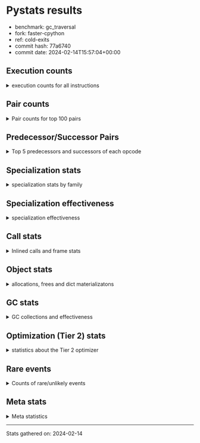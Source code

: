 
# Pystats results

- benchmark: gc_traversal
- fork: faster-cpython
- ref: cold-exits
- commit hash: 77a6740
- commit date: 2024-02-14T15:57:04+00:00

## Execution counts

<details>
<summary> execution counts for all instructions </summary>

|Name | Count | Self | Cumulative | Miss ratio | 
|---|---:|---:|---:|---:|
| LOAD_FAST | 92,140 | 23.3% | 23.3% |  |
| STORE_FAST | 89,660 | 22.7% | 46.0% |  |
| ENTER_EXECUTOR | 82,380 | 20.8% | 66.8% |  |
| FOR_ITER_RANGE | 81,440 | 20.6% | 87.4% |  |
| PUSH_NULL | 6,160 | 1.6% | 89.0% |  |
| LOAD_GLOBAL_MODULE | 5,960 | 1.5% | 90.5% |  |
| LOAD_ATTR_MODULE | 5,900 | 1.5% | 92.0% |  |
| CALL | 5,700 | 1.4% | 93.4% |  |
| LOAD_CONST | 3,040 | 0.8% | 94.2% |  |
| CALL_BUILTIN_FAST_WITH_KEYWORDS | 2,920 | 0.7% | 94.9% |  |
| POP_JUMP_IF_FALSE | 2,560 | 0.6% | 95.6% |  |
| POP_JUMP_IF_NOT_NONE | 2,560 | 0.6% | 96.2% |  |
| BINARY_OP_ADD_FLOAT | 2,540 | 0.6% | 96.9% | 2.4% |
| BINARY_OP_SUBTRACT_FLOAT | 2,540 | 0.6% | 97.5% |  |
| COMPARE_OP_INT | 2,540 | 0.6% | 98.2% |  |
| JUMP_BACKWARD | 1,020 | 0.3% | 98.4% |  |
| GET_ITER | 560 | 0.1% | 98.6% |  |
| BUILD_LIST | 560 | 0.1% | 98.7% |  |
| BINARY_OP | 540 | 0.1% | 98.8% |  |
| LOAD_FAST_LOAD_FAST | 540 | 0.1% | 99.0% |  |
| STORE_SUBSCR_LIST_INT | 520 | 0.1% | 99.1% |  |
| CALL_BUILTIN_CLASS | 500 | 0.1% | 99.2% |  |
| LOAD_GLOBAL_BUILTIN | 500 | 0.1% | 99.4% |  |
| POP_TOP | 480 | 0.1% | 99.5% |  |
| LOAD_GLOBAL | 360 | 0.1% | 99.6% |  |
| RETURN_VALUE | 240 | 0.1% | 99.6% |  |
| LOAD_DEREF | 240 | 0.1% | 99.7% |  |
| LOAD_ATTR | 200 | 0.1% | 99.8% |  |
| RESUME_CHECK | 180 | 0.0% | 99.8% |  |
| CALL_FUNCTION_EX | 160 | 0.0% | 99.8% |  |
| FOR_ITER | 120 | 0.0% | 99.9% |  |
| NOP | 80 | 0.0% | 99.9% |  |
| CALL_INTRINSIC_1 | 80 | 0.0% | 99.9% |  |
| COPY_FREE_VARS | 80 | 0.0% | 99.9% |  |
| LIST_EXTEND | 80 | 0.0% | 99.9% |  |
| RESUME | 60 | 0.0% | 100.0% |  |
| CALL_PY_EXACT_ARGS | 60 | 0.0% | 100.0% |  |
| STORE_SUBSCR | 40 | 0.0% | 100.0% |  |
| COMPARE_OP | 40 | 0.0% | 100.0% |  |


</details>

## Pair counts

<details>
<summary> Pair counts for top 100 pairs </summary>

|Pair | Count | Self | Cumulative | 
|---|---:|---:|---:|
| FOR_ITER_RANGE LOAD_FAST | 80,140 | 20.3% | 20.3% |
| LOAD_FAST STORE_FAST | 80,000 | 20.2% | 40.5% |
| ENTER_EXECUTOR FOR_ITER_RANGE | 79,960 | 20.2% | 60.7% |
| STORE_FAST ENTER_EXECUTOR | 79,660 | 20.2% | 80.9% |
| LOAD_ATTR_MODULE PUSH_NULL | 5,900 | 1.5% | 82.4% |
| LOAD_GLOBAL_MODULE LOAD_ATTR_MODULE | 5,800 | 1.5% | 83.9% |
| STORE_FAST LOAD_FAST | 5,120 | 1.3% | 85.1% |
| PUSH_NULL CALL | 3,120 | 0.8% | 85.9% |
| STORE_FAST LOAD_GLOBAL_MODULE | 2,920 | 0.7% | 86.7% |
| PUSH_NULL CALL_BUILTIN_FAST_WITH_KEYWORDS | 2,880 | 0.7% | 87.4% |
| CALL STORE_FAST | 2,580 | 0.7% | 88.1% |
| CALL LOAD_FAST | 2,560 | 0.6% | 88.7% |
| LOAD_FAST LOAD_CONST | 2,560 | 0.6% | 89.4% |
| LOAD_FAST POP_JUMP_IF_NOT_NONE | 2,560 | 0.6% | 90.0% |
| POP_JUMP_IF_NOT_NONE LOAD_FAST | 2,560 | 0.6% | 90.6% |
| BINARY_OP_ADD_FLOAT STORE_FAST | 2,540 | 0.6% | 91.3% |
| CALL_BUILTIN_FAST_WITH_KEYWORDS STORE_FAST | 2,540 | 0.6% | 91.9% |
| COMPARE_OP_INT POP_JUMP_IF_FALSE | 2,540 | 0.6% | 92.6% |
| LOAD_CONST COMPARE_OP_INT | 2,520 | 0.6% | 93.2% |
| LOAD_FAST BINARY_OP_SUBTRACT_FLOAT | 2,520 | 0.6% | 93.9% |
| LOAD_FAST LOAD_GLOBAL_MODULE | 2,520 | 0.6% | 94.5% |
| BINARY_OP_SUBTRACT_FLOAT BINARY_OP_ADD_FLOAT | 2,520 | 0.6% | 95.1% |
| POP_JUMP_IF_FALSE ENTER_EXECUTOR | 2,220 | 0.6% | 95.7% |
| ENTER_EXECUTOR CALL | 2,140 | 0.5% | 96.2% |
| FOR_ITER_RANGE STORE_FAST | 1,300 | 0.3% | 96.6% |
| JUMP_BACKWARD FOR_ITER_RANGE | 940 | 0.2% | 96.8% |
| LOAD_FAST_LOAD_FAST LOAD_FAST | 540 | 0.1% | 96.9% |
| STORE_FAST LOAD_FAST_LOAD_FAST | 540 | 0.1% | 97.1% |
| LOAD_FAST STORE_SUBSCR_LIST_INT | 500 | 0.1% | 97.2% |
| CALL_BUILTIN_CLASS GET_ITER | 500 | 0.1% | 97.3% |
| LOAD_GLOBAL_BUILTIN LOAD_FAST | 500 | 0.1% | 97.4% |
| GET_ITER FOR_ITER_RANGE | 480 | 0.1% | 97.6% |
| LOAD_FAST BINARY_OP | 440 | 0.1% | 97.7% |
| LOAD_FAST CALL_BUILTIN_CLASS | 440 | 0.1% | 97.8% |
| STORE_FAST LOAD_GLOBAL_BUILTIN | 440 | 0.1% | 97.9% |
| BINARY_OP STORE_FAST | 420 | 0.1% | 98.0% |
| BUILD_LIST LOAD_FAST | 400 | 0.1% | 98.1% |
| LOAD_CONST BUILD_LIST | 400 | 0.1% | 98.2% |
| STORE_FAST LOAD_CONST | 400 | 0.1% | 98.3% |
| CALL_BUILTIN_FAST_WITH_KEYWORDS POP_TOP | 380 | 0.1% | 98.4% |
| POP_TOP LOAD_GLOBAL_MODULE | 360 | 0.1% | 98.5% |
| POP_JUMP_IF_FALSE JUMP_BACKWARD | 340 | 0.1% | 98.6% |
| STORE_FAST JUMP_BACKWARD | 340 | 0.1% | 98.7% |
| STORE_SUBSCR_LIST_INT JUMP_BACKWARD | 320 | 0.1% | 98.8% |
| ENTER_EXECUTOR ENTER_EXECUTOR | 280 | 0.1% | 98.8% |
| CALL CALL | 260 | 0.1% | 98.9% |
| STORE_FAST LOAD_GLOBAL | 240 | 0.1% | 99.0% |
| STORE_SUBSCR_LIST_INT ENTER_EXECUTOR | 200 | 0.1% | 99.0% |
| PUSH_NULL LOAD_FAST | 160 | 0.0% | 99.0% |
| LOAD_DEREF PUSH_NULL | 160 | 0.0% | 99.1% |
| LOAD_FAST RETURN_VALUE | 160 | 0.0% | 99.1% |
| LOAD_FAST CALL | 160 | 0.0% | 99.2% |
| LOAD_GLOBAL LOAD_GLOBAL_MODULE | 120 | 0.0% | 99.2% |
| CALL POP_TOP | 100 | 0.0% | 99.2% |
| LOAD_ATTR PUSH_NULL | 100 | 0.0% | 99.2% |
| LOAD_ATTR LOAD_ATTR_MODULE | 100 | 0.0% | 99.3% |
| LOAD_GLOBAL LOAD_ATTR | 100 | 0.0% | 99.3% |
| LOAD_GLOBAL_MODULE LOAD_ATTR | 100 | 0.0% | 99.3% |
| GET_ITER FOR_ITER | 80 | 0.0% | 99.3% |
| NOP LOAD_DEREF | 80 | 0.0% | 99.4% |
| POP_TOP NOP | 80 | 0.0% | 99.4% |
| RETURN_VALUE RETURN_VALUE | 80 | 0.0% | 99.4% |
| RETURN_VALUE STORE_FAST | 80 | 0.0% | 99.4% |
| BINARY_OP BINARY_OP | 80 | 0.0% | 99.4% |
| BUILD_LIST LOAD_DEREF | 80 | 0.0% | 99.5% |
| BUILD_LIST STORE_FAST | 80 | 0.0% | 99.5% |
| CALL_FUNCTION_EX COPY_FREE_VARS | 80 | 0.0% | 99.5% |
| CALL_INTRINSIC_1 CALL_FUNCTION_EX | 80 | 0.0% | 99.5% |
| LIST_EXTEND CALL_INTRINSIC_1 | 80 | 0.0% | 99.5% |
| LOAD_CONST STORE_FAST | 80 | 0.0% | 99.6% |
| LOAD_DEREF LIST_EXTEND | 80 | 0.0% | 99.6% |
| LOAD_FAST BUILD_LIST | 80 | 0.0% | 99.6% |
| LOAD_FAST CALL_FUNCTION_EX | 80 | 0.0% | 99.6% |
| LOAD_GLOBAL LOAD_FAST | 80 | 0.0% | 99.6% |
| CALL GET_ITER | 60 | 0.0% | 99.7% |
| CALL CALL_BUILTIN_CLASS | 60 | 0.0% | 99.7% |
| CALL_FUNCTION_EX RESUME_CHECK | 60 | 0.0% | 99.7% |
| COPY_FREE_VARS RESUME_CHECK | 60 | 0.0% | 99.7% |
| FOR_ITER FOR_ITER_RANGE | 60 | 0.0% | 99.7% |
| LOAD_GLOBAL LOAD_GLOBAL_BUILTIN | 60 | 0.0% | 99.7% |
| CALL_PY_EXACT_ARGS RESUME_CHECK | 60 | 0.0% | 99.8% |
| LOAD_GLOBAL_MODULE LOAD_FAST | 60 | 0.0% | 99.8% |
| RESUME_CHECK BUILD_LIST | 60 | 0.0% | 99.8% |
| RESUME_CHECK LOAD_CONST | 60 | 0.0% | 99.8% |
| RESUME_CHECK LOAD_DEREF | 60 | 0.0% | 99.8% |
| POP_TOP LOAD_GLOBAL | 40 | 0.0% | 99.8% |
| RETURN_VALUE LOAD_GLOBAL | 40 | 0.0% | 99.8% |
| RETURN_VALUE LOAD_GLOBAL_MODULE | 40 | 0.0% | 99.8% |
| CALL CALL_BUILTIN_FAST_WITH_KEYWORDS | 40 | 0.0% | 99.9% |
| FOR_ITER STORE_FAST | 40 | 0.0% | 99.9% |
| JUMP_BACKWARD FOR_ITER | 40 | 0.0% | 99.9% |
| LOAD_CONST COMPARE_OP | 40 | 0.0% | 99.9% |
| LOAD_FAST STORE_SUBSCR | 40 | 0.0% | 99.9% |
| LOAD_FAST LOAD_GLOBAL | 40 | 0.0% | 99.9% |
| LOAD_FAST CALL_PY_EXACT_ARGS | 40 | 0.0% | 99.9% |
| STORE_SUBSCR JUMP_BACKWARD | 20 | 0.0% | 99.9% |
| STORE_SUBSCR STORE_SUBSCR_LIST_INT | 20 | 0.0% | 99.9% |
| BINARY_OP BINARY_OP_ADD_FLOAT | 20 | 0.0% | 99.9% |
| BINARY_OP BINARY_OP_SUBTRACT_FLOAT | 20 | 0.0% | 99.9% |
| CALL RESUME | 20 | 0.0% | 99.9% |


</details>

## Predecessor/Successor Pairs

<details>
<summary> Top 5 predecessors and successors of each opcode </summary>

### GET_ITER

<details>
<summary> Successors and predecessors for GET_ITER </summary>

|Predecessors | Count | Percentage | 
|---|---:|---:|
| CALL_BUILTIN_CLASS | 500 | 89.3% |
| CALL | 60 | 10.7% |

|Successors | Count | Percentage | 
|---|---:|---:|
| FOR_ITER_RANGE | 480 | 85.7% |
| FOR_ITER | 80 | 14.3% |


</details>

### NOP

<details>
<summary> Successors and predecessors for NOP </summary>

|Predecessors | Count | Percentage | 
|---|---:|---:|
| POP_TOP | 80 | 100.0% |

|Successors | Count | Percentage | 
|---|---:|---:|
| LOAD_DEREF | 80 | 100.0% |


</details>

### POP_TOP

<details>
<summary> Successors and predecessors for POP_TOP </summary>

|Predecessors | Count | Percentage | 
|---|---:|---:|
| CALL_BUILTIN_FAST_WITH_KEYWORDS | 380 | 79.2% |
| CALL | 100 | 20.8% |

|Successors | Count | Percentage | 
|---|---:|---:|
| LOAD_GLOBAL_MODULE | 360 | 75.0% |
| NOP | 80 | 16.7% |
| LOAD_GLOBAL | 40 | 8.3% |


</details>

### PUSH_NULL

<details>
<summary> Successors and predecessors for PUSH_NULL </summary>

|Predecessors | Count | Percentage | 
|---|---:|---:|
| LOAD_ATTR_MODULE | 5,900 | 95.8% |
| LOAD_DEREF | 160 | 2.6% |
| LOAD_ATTR | 100 | 1.6% |

|Successors | Count | Percentage | 
|---|---:|---:|
| CALL | 3,120 | 50.6% |
| CALL_BUILTIN_FAST_WITH_KEYWORDS | 2,880 | 46.8% |
| LOAD_FAST | 160 | 2.6% |


</details>

### RETURN_VALUE

<details>
<summary> Successors and predecessors for RETURN_VALUE </summary>

|Predecessors | Count | Percentage | 
|---|---:|---:|
| LOAD_FAST | 160 | 66.7% |
| RETURN_VALUE | 80 | 33.3% |

|Successors | Count | Percentage | 
|---|---:|---:|
| RETURN_VALUE | 80 | 33.3% |
| STORE_FAST | 80 | 33.3% |
| LOAD_GLOBAL | 40 | 16.7% |
| LOAD_GLOBAL_MODULE | 40 | 16.7% |


</details>

### STORE_SUBSCR

<details>
<summary> Successors and predecessors for STORE_SUBSCR </summary>

|Predecessors | Count | Percentage | 
|---|---:|---:|
| LOAD_FAST | 40 | 100.0% |

|Successors | Count | Percentage | 
|---|---:|---:|
| JUMP_BACKWARD | 20 | 50.0% |
| STORE_SUBSCR_LIST_INT | 20 | 50.0% |


</details>

### BINARY_OP

<details>
<summary> Successors and predecessors for BINARY_OP </summary>

|Predecessors | Count | Percentage | 
|---|---:|---:|
| LOAD_FAST | 440 | 81.5% |
| BINARY_OP | 80 | 14.8% |
| BINARY_OP_SUBTRACT_FLOAT | 20 | 3.7% |

|Successors | Count | Percentage | 
|---|---:|---:|
| STORE_FAST | 420 | 77.8% |
| BINARY_OP | 80 | 14.8% |
| BINARY_OP_ADD_FLOAT | 20 | 3.7% |
| BINARY_OP_SUBTRACT_FLOAT | 20 | 3.7% |


</details>

### BUILD_LIST

<details>
<summary> Successors and predecessors for BUILD_LIST </summary>

|Predecessors | Count | Percentage | 
|---|---:|---:|
| LOAD_CONST | 400 | 71.4% |
| LOAD_FAST | 80 | 14.3% |
| RESUME_CHECK | 60 | 10.7% |
| RESUME | 20 | 3.6% |

|Successors | Count | Percentage | 
|---|---:|---:|
| LOAD_FAST | 400 | 71.4% |
| LOAD_DEREF | 80 | 14.3% |
| STORE_FAST | 80 | 14.3% |


</details>

### CALL

<details>
<summary> Successors and predecessors for CALL </summary>

|Predecessors | Count | Percentage | 
|---|---:|---:|
| PUSH_NULL | 3,120 | 54.7% |
| ENTER_EXECUTOR | 2,140 | 37.5% |
| CALL | 260 | 4.6% |
| LOAD_FAST | 160 | 2.8% |
| JUMP_BACKWARD | 20 | 0.4% |

|Successors | Count | Percentage | 
|---|---:|---:|
| STORE_FAST | 2,580 | 45.3% |
| LOAD_FAST | 2,560 | 44.9% |
| CALL | 260 | 4.6% |
| POP_TOP | 100 | 1.8% |
| GET_ITER | 60 | 1.1% |


</details>

### CALL_FUNCTION_EX

<details>
<summary> Successors and predecessors for CALL_FUNCTION_EX </summary>

|Predecessors | Count | Percentage | 
|---|---:|---:|
| CALL_INTRINSIC_1 | 80 | 50.0% |
| LOAD_FAST | 80 | 50.0% |

|Successors | Count | Percentage | 
|---|---:|---:|
| COPY_FREE_VARS | 80 | 50.0% |
| RESUME_CHECK | 60 | 37.5% |
| RESUME | 20 | 12.5% |


</details>

### CALL_INTRINSIC_1

<details>
<summary> Successors and predecessors for CALL_INTRINSIC_1 </summary>

|Predecessors | Count | Percentage | 
|---|---:|---:|
| LIST_EXTEND | 80 | 100.0% |

|Successors | Count | Percentage | 
|---|---:|---:|
| CALL_FUNCTION_EX | 80 | 100.0% |


</details>

### COMPARE_OP

<details>
<summary> Successors and predecessors for COMPARE_OP </summary>

|Predecessors | Count | Percentage | 
|---|---:|---:|
| LOAD_CONST | 40 | 100.0% |

|Successors | Count | Percentage | 
|---|---:|---:|
| POP_JUMP_IF_FALSE | 20 | 50.0% |
| COMPARE_OP_INT | 20 | 50.0% |


</details>

### COPY_FREE_VARS

<details>
<summary> Successors and predecessors for COPY_FREE_VARS </summary>

|Predecessors | Count | Percentage | 
|---|---:|---:|
| CALL_FUNCTION_EX | 80 | 100.0% |

|Successors | Count | Percentage | 
|---|---:|---:|
| RESUME_CHECK | 60 | 75.0% |
| RESUME | 20 | 25.0% |


</details>

### ENTER_EXECUTOR

<details>
<summary> Successors and predecessors for ENTER_EXECUTOR </summary>

|Predecessors | Count | Percentage | 
|---|---:|---:|
| STORE_FAST | 79,660 | 96.7% |
| POP_JUMP_IF_FALSE | 2,220 | 2.7% |
| ENTER_EXECUTOR | 280 | 0.3% |
| STORE_SUBSCR_LIST_INT | 200 | 0.2% |
| JUMP_BACKWARD | 20 | 0.0% |

|Successors | Count | Percentage | 
|---|---:|---:|
| FOR_ITER_RANGE | 79,960 | 97.1% |
| CALL | 2,140 | 2.6% |
| ENTER_EXECUTOR | 280 | 0.3% |


</details>

### FOR_ITER

<details>
<summary> Successors and predecessors for FOR_ITER </summary>

|Predecessors | Count | Percentage | 
|---|---:|---:|
| GET_ITER | 80 | 66.7% |
| JUMP_BACKWARD | 40 | 33.3% |

|Successors | Count | Percentage | 
|---|---:|---:|
| FOR_ITER_RANGE | 60 | 50.0% |
| STORE_FAST | 40 | 33.3% |
| LOAD_FAST | 20 | 16.7% |


</details>

### JUMP_BACKWARD

<details>
<summary> Successors and predecessors for JUMP_BACKWARD </summary>

|Predecessors | Count | Percentage | 
|---|---:|---:|
| POP_JUMP_IF_FALSE | 340 | 33.3% |
| STORE_FAST | 340 | 33.3% |
| STORE_SUBSCR_LIST_INT | 320 | 31.4% |
| STORE_SUBSCR | 20 | 2.0% |

|Successors | Count | Percentage | 
|---|---:|---:|
| FOR_ITER_RANGE | 940 | 92.2% |
| FOR_ITER | 40 | 3.9% |
| CALL | 20 | 2.0% |
| ENTER_EXECUTOR | 20 | 2.0% |


</details>

### LIST_EXTEND

<details>
<summary> Successors and predecessors for LIST_EXTEND </summary>

|Predecessors | Count | Percentage | 
|---|---:|---:|
| LOAD_DEREF | 80 | 100.0% |

|Successors | Count | Percentage | 
|---|---:|---:|
| CALL_INTRINSIC_1 | 80 | 100.0% |


</details>

### LOAD_ATTR

<details>
<summary> Successors and predecessors for LOAD_ATTR </summary>

|Predecessors | Count | Percentage | 
|---|---:|---:|
| LOAD_GLOBAL | 100 | 50.0% |
| LOAD_GLOBAL_MODULE | 100 | 50.0% |

|Successors | Count | Percentage | 
|---|---:|---:|
| PUSH_NULL | 100 | 50.0% |
| LOAD_ATTR_MODULE | 100 | 50.0% |


</details>

### LOAD_CONST

<details>
<summary> Successors and predecessors for LOAD_CONST </summary>

|Predecessors | Count | Percentage | 
|---|---:|---:|
| LOAD_FAST | 2,560 | 84.2% |
| STORE_FAST | 400 | 13.2% |
| RESUME_CHECK | 60 | 2.0% |
| RESUME | 20 | 0.7% |

|Successors | Count | Percentage | 
|---|---:|---:|
| COMPARE_OP_INT | 2,520 | 82.9% |
| BUILD_LIST | 400 | 13.2% |
| STORE_FAST | 80 | 2.6% |
| COMPARE_OP | 40 | 1.3% |


</details>

### LOAD_DEREF

<details>
<summary> Successors and predecessors for LOAD_DEREF </summary>

|Predecessors | Count | Percentage | 
|---|---:|---:|
| NOP | 80 | 33.3% |
| BUILD_LIST | 80 | 33.3% |
| RESUME_CHECK | 60 | 25.0% |
| RESUME | 20 | 8.3% |

|Successors | Count | Percentage | 
|---|---:|---:|
| PUSH_NULL | 160 | 66.7% |
| LIST_EXTEND | 80 | 33.3% |


</details>

### LOAD_FAST

<details>
<summary> Successors and predecessors for LOAD_FAST </summary>

|Predecessors | Count | Percentage | 
|---|---:|---:|
| FOR_ITER_RANGE | 80,140 | 87.0% |
| STORE_FAST | 5,120 | 5.6% |
| CALL | 2,560 | 2.8% |
| POP_JUMP_IF_NOT_NONE | 2,560 | 2.8% |
| LOAD_FAST_LOAD_FAST | 540 | 0.6% |

|Successors | Count | Percentage | 
|---|---:|---:|
| STORE_FAST | 80,000 | 86.8% |
| LOAD_CONST | 2,560 | 2.8% |
| POP_JUMP_IF_NOT_NONE | 2,560 | 2.8% |
| BINARY_OP_SUBTRACT_FLOAT | 2,520 | 2.7% |
| LOAD_GLOBAL_MODULE | 2,520 | 2.7% |


</details>

### LOAD_FAST_LOAD_FAST

<details>
<summary> Successors and predecessors for LOAD_FAST_LOAD_FAST </summary>

|Predecessors | Count | Percentage | 
|---|---:|---:|
| STORE_FAST | 540 | 100.0% |

|Successors | Count | Percentage | 
|---|---:|---:|
| LOAD_FAST | 540 | 100.0% |


</details>

### LOAD_GLOBAL

<details>
<summary> Successors and predecessors for LOAD_GLOBAL </summary>

|Predecessors | Count | Percentage | 
|---|---:|---:|
| STORE_FAST | 240 | 66.7% |
| POP_TOP | 40 | 11.1% |
| RETURN_VALUE | 40 | 11.1% |
| LOAD_FAST | 40 | 11.1% |

|Successors | Count | Percentage | 
|---|---:|---:|
| LOAD_GLOBAL_MODULE | 120 | 33.3% |
| LOAD_ATTR | 100 | 27.8% |
| LOAD_FAST | 80 | 22.2% |
| LOAD_GLOBAL_BUILTIN | 60 | 16.7% |


</details>

### POP_JUMP_IF_FALSE

<details>
<summary> Successors and predecessors for POP_JUMP_IF_FALSE </summary>

|Predecessors | Count | Percentage | 
|---|---:|---:|
| COMPARE_OP_INT | 2,540 | 99.2% |
| COMPARE_OP | 20 | 0.8% |

|Successors | Count | Percentage | 
|---|---:|---:|
| ENTER_EXECUTOR | 2,220 | 86.7% |
| JUMP_BACKWARD | 340 | 13.3% |


</details>

### POP_JUMP_IF_NOT_NONE

<details>
<summary> Successors and predecessors for POP_JUMP_IF_NOT_NONE </summary>

|Predecessors | Count | Percentage | 
|---|---:|---:|
| LOAD_FAST | 2,560 | 100.0% |

|Successors | Count | Percentage | 
|---|---:|---:|
| LOAD_FAST | 2,560 | 100.0% |


</details>

### STORE_FAST

<details>
<summary> Successors and predecessors for STORE_FAST </summary>

|Predecessors | Count | Percentage | 
|---|---:|---:|
| LOAD_FAST | 80,000 | 89.2% |
| CALL | 2,580 | 2.9% |
| BINARY_OP_ADD_FLOAT | 2,540 | 2.8% |
| CALL_BUILTIN_FAST_WITH_KEYWORDS | 2,540 | 2.8% |
| FOR_ITER_RANGE | 1,300 | 1.4% |

|Successors | Count | Percentage | 
|---|---:|---:|
| ENTER_EXECUTOR | 79,660 | 88.8% |
| LOAD_FAST | 5,120 | 5.7% |
| LOAD_GLOBAL_MODULE | 2,920 | 3.3% |
| LOAD_FAST_LOAD_FAST | 540 | 0.6% |
| LOAD_GLOBAL_BUILTIN | 440 | 0.5% |


</details>

### RESUME

<details>
<summary> Successors and predecessors for RESUME </summary>

|Predecessors | Count | Percentage | 
|---|---:|---:|
| CALL | 20 | 33.3% |
| CALL_FUNCTION_EX | 20 | 33.3% |
| COPY_FREE_VARS | 20 | 33.3% |

|Successors | Count | Percentage | 
|---|---:|---:|
| BUILD_LIST | 20 | 33.3% |
| LOAD_CONST | 20 | 33.3% |
| LOAD_DEREF | 20 | 33.3% |


</details>

### BINARY_OP_ADD_FLOAT

<details>
<summary> Successors and predecessors for BINARY_OP_ADD_FLOAT </summary>

|Predecessors | Count | Percentage | 
|---|---:|---:|
| BINARY_OP_SUBTRACT_FLOAT | 2,520 | 99.2% |
| BINARY_OP | 20 | 0.8% |

|Successors | Count | Percentage | 
|---|---:|---:|
| STORE_FAST | 2,540 | 100.0% |


</details>

### BINARY_OP_SUBTRACT_FLOAT

<details>
<summary> Successors and predecessors for BINARY_OP_SUBTRACT_FLOAT </summary>

|Predecessors | Count | Percentage | 
|---|---:|---:|
| LOAD_FAST | 2,520 | 99.2% |
| BINARY_OP | 20 | 0.8% |

|Successors | Count | Percentage | 
|---|---:|---:|
| BINARY_OP_ADD_FLOAT | 2,520 | 99.2% |
| BINARY_OP | 20 | 0.8% |


</details>

### CALL_BUILTIN_CLASS

<details>
<summary> Successors and predecessors for CALL_BUILTIN_CLASS </summary>

|Predecessors | Count | Percentage | 
|---|---:|---:|
| LOAD_FAST | 440 | 88.0% |
| CALL | 60 | 12.0% |

|Successors | Count | Percentage | 
|---|---:|---:|
| GET_ITER | 500 | 100.0% |


</details>

### CALL_BUILTIN_FAST_WITH_KEYWORDS

<details>
<summary> Successors and predecessors for CALL_BUILTIN_FAST_WITH_KEYWORDS </summary>

|Predecessors | Count | Percentage | 
|---|---:|---:|
| PUSH_NULL | 2,880 | 98.6% |
| CALL | 40 | 1.4% |

|Successors | Count | Percentage | 
|---|---:|---:|
| STORE_FAST | 2,540 | 87.0% |
| POP_TOP | 380 | 13.0% |


</details>

### CALL_PY_EXACT_ARGS

<details>
<summary> Successors and predecessors for CALL_PY_EXACT_ARGS </summary>

|Predecessors | Count | Percentage | 
|---|---:|---:|
| LOAD_FAST | 40 | 66.7% |
| CALL | 20 | 33.3% |

|Successors | Count | Percentage | 
|---|---:|---:|
| RESUME_CHECK | 60 | 100.0% |


</details>

### COMPARE_OP_INT

<details>
<summary> Successors and predecessors for COMPARE_OP_INT </summary>

|Predecessors | Count | Percentage | 
|---|---:|---:|
| LOAD_CONST | 2,520 | 99.2% |
| COMPARE_OP | 20 | 0.8% |

|Successors | Count | Percentage | 
|---|---:|---:|
| POP_JUMP_IF_FALSE | 2,540 | 100.0% |


</details>

### FOR_ITER_RANGE

<details>
<summary> Successors and predecessors for FOR_ITER_RANGE </summary>

|Predecessors | Count | Percentage | 
|---|---:|---:|
| ENTER_EXECUTOR | 79,960 | 98.2% |
| JUMP_BACKWARD | 940 | 1.2% |
| GET_ITER | 480 | 0.6% |
| FOR_ITER | 60 | 0.1% |

|Successors | Count | Percentage | 
|---|---:|---:|
| LOAD_FAST | 80,140 | 98.4% |
| STORE_FAST | 1,300 | 1.6% |


</details>

### LOAD_ATTR_MODULE

<details>
<summary> Successors and predecessors for LOAD_ATTR_MODULE </summary>

|Predecessors | Count | Percentage | 
|---|---:|---:|
| LOAD_GLOBAL_MODULE | 5,800 | 98.3% |
| LOAD_ATTR | 100 | 1.7% |

|Successors | Count | Percentage | 
|---|---:|---:|
| PUSH_NULL | 5,900 | 100.0% |


</details>

### LOAD_GLOBAL_BUILTIN

<details>
<summary> Successors and predecessors for LOAD_GLOBAL_BUILTIN </summary>

|Predecessors | Count | Percentage | 
|---|---:|---:|
| STORE_FAST | 440 | 88.0% |
| LOAD_GLOBAL | 60 | 12.0% |

|Successors | Count | Percentage | 
|---|---:|---:|
| LOAD_FAST | 500 | 100.0% |


</details>

### LOAD_GLOBAL_MODULE

<details>
<summary> Successors and predecessors for LOAD_GLOBAL_MODULE </summary>

|Predecessors | Count | Percentage | 
|---|---:|---:|
| STORE_FAST | 2,920 | 49.0% |
| LOAD_FAST | 2,520 | 42.3% |
| POP_TOP | 360 | 6.0% |
| LOAD_GLOBAL | 120 | 2.0% |
| RETURN_VALUE | 40 | 0.7% |

|Successors | Count | Percentage | 
|---|---:|---:|
| LOAD_ATTR_MODULE | 5,800 | 97.3% |
| LOAD_ATTR | 100 | 1.7% |
| LOAD_FAST | 60 | 1.0% |


</details>

### RESUME_CHECK

<details>
<summary> Successors and predecessors for RESUME_CHECK </summary>

|Predecessors | Count | Percentage | 
|---|---:|---:|
| CALL_FUNCTION_EX | 60 | 33.3% |
| COPY_FREE_VARS | 60 | 33.3% |
| CALL_PY_EXACT_ARGS | 60 | 33.3% |

|Successors | Count | Percentage | 
|---|---:|---:|
| BUILD_LIST | 60 | 33.3% |
| LOAD_CONST | 60 | 33.3% |
| LOAD_DEREF | 60 | 33.3% |


</details>

### STORE_SUBSCR_LIST_INT

<details>
<summary> Successors and predecessors for STORE_SUBSCR_LIST_INT </summary>

|Predecessors | Count | Percentage | 
|---|---:|---:|
| LOAD_FAST | 500 | 96.2% |
| STORE_SUBSCR | 20 | 3.8% |

|Successors | Count | Percentage | 
|---|---:|---:|
| JUMP_BACKWARD | 320 | 61.5% |
| ENTER_EXECUTOR | 200 | 38.5% |


</details>


</details>

## Specialization stats

<details>
<summary> specialization stats by family </summary>

### BINARY_OP

<details>
<summary> specialization stats for BINARY_OP family </summary>

|Kind | Count | Ratio | 
|---|---:|---:|
|     deferred | 500 | 8.9% |
|          hit | 5,020 | 89.3% |
|         miss | 60 | 1.1% |

| | Count | Ratio | 
|---|---:|---:|
| Success | 40 | 40.0% |
| Failure | 60 | 60.0% |

|Failure kind | Count | Ratio | 
|---|---:|---:|
| multiply different types | 60 | 100.0% |


</details>

### CALL

<details>
<summary> specialization stats for CALL family </summary>

|Kind | Count | Ratio | 
|---|---:|---:|
|     deferred | 5,320 | 58.0% |
|          hit | 3,480 | 37.9% |

| | Count | Ratio | 
|---|---:|---:|
| Success | 120 | 31.6% |
| Failure | 260 | 68.4% |

|Failure kind | Count | Ratio | 
|---|---:|---:|
| cfunc noargs | 260 | 100.0% |


</details>

### COMPARE_OP

<details>
<summary> specialization stats for COMPARE_OP family </summary>

|Kind | Count | Ratio | 
|---|---:|---:|
|     deferred | 20 | 0.8% |
|          hit | 2,540 | 98.4% |

| | Count | Ratio | 
|---|---:|---:|
| Success | 20 | 100.0% |
| Failure | 0 | 0.0% |


</details>

### FOR_ITER

<details>
<summary> specialization stats for FOR_ITER family </summary>

|Kind | Count | Ratio | 
|---|---:|---:|
|     deferred | 60 | 0.1% |
|          hit | 81,440 | 99.9% |

| | Count | Ratio | 
|---|---:|---:|
| Success | 60 | 100.0% |
| Failure | 0 | 0.0% |


</details>

### LOAD_ATTR

<details>
<summary> specialization stats for LOAD_ATTR family </summary>

|Kind | Count | Ratio | 
|---|---:|---:|
|     deferred | 100 | 1.6% |
|          hit | 5,900 | 96.7% |

| | Count | Ratio | 
|---|---:|---:|
| Success | 100 | 100.0% |
| Failure | 0 | 0.0% |


</details>

### LOAD_GLOBAL

<details>
<summary> specialization stats for LOAD_GLOBAL family </summary>

|Kind | Count | Ratio | 
|---|---:|---:|
|     deferred | 180 | 2.6% |
|          hit | 6,460 | 94.7% |

| | Count | Ratio | 
|---|---:|---:|
| Success | 180 | 100.0% |
| Failure | 0 | 0.0% |


</details>

### POP_JUMP_IF_FALSE

<details>
<summary> specialization stats for POP_JUMP_IF_FALSE family </summary>


</details>

### POP_JUMP_IF_NOT_NONE

<details>
<summary> specialization stats for POP_JUMP_IF_NOT_NONE family </summary>


</details>

### STORE_SUBSCR

<details>
<summary> specialization stats for STORE_SUBSCR family </summary>

|Kind | Count | Ratio | 
|---|---:|---:|
|     deferred | 20 | 3.6% |
|          hit | 520 | 92.9% |

| | Count | Ratio | 
|---|---:|---:|
| Success | 20 | 100.0% |
| Failure | 0 | 0.0% |


</details>


</details>

## Specialization effectiveness

<details>
<summary> specialization effectiveness </summary>

|Instructions | Count | Ratio | 
|---|---:|---:|
| Basic | 277,560 | 70.2% |
| Not specialized | 12,120 | 3.1% |
| Specialized hits | 105,540 | 26.7% |
| Specialized misses | 60 | 0.0% |

### Deferred by instruction

<details>
<summary> deferred by instruction </summary>

|Name | Count | Ratio | 
|---|---:|---:|
| CALL | 5,320 | 85.8% |
| BINARY_OP | 500 | 8.1% |
| LOAD_GLOBAL | 180 | 2.9% |
| LOAD_ATTR | 100 | 1.6% |
| FOR_ITER | 60 | 1.0% |
| STORE_SUBSCR | 20 | 0.3% |
| COMPARE_OP | 20 | 0.3% |
| BINARY_SLICE | 0 | 0.0% |
| STORE_SLICE | 0 | 0.0% |
| BINARY_SUBSCR | 0 | 0.0% |


</details>

### Misses by instruction

<details>
<summary> misses by instruction </summary>

|Name | Count | Ratio | 
|---|---:|---:|
| BINARY_OP_ADD_FLOAT | 60 | 100.0% |
| GET_ITER | 0 | 0.0% |
| NOP | 0 | 0.0% |
| POP_TOP | 0 | 0.0% |
| PUSH_NULL | 0 | 0.0% |
| RETURN_VALUE | 0 | 0.0% |
| BUILD_LIST | 0 | 0.0% |
| CALL_FUNCTION_EX | 0 | 0.0% |
| CALL_INTRINSIC_1 | 0 | 0.0% |
| COPY_FREE_VARS | 0 | 0.0% |


</details>


</details>

## Call stats

<details>
<summary> Inlined calls and frame stats </summary>

| | Count | Ratio | 
|---|---:|---:|
| Calls to PyEval_EvalDefault | 0 | 0.0% |
| Calls to Python functions inlined | 240 | 100.0% |
| Calls via PyEval_EvalFrame (total) | 0 | 0.0% |
| Calls via PyEval_EvalFrame (vector) | 0 | 0.0% |
| Calls via PyEval_EvalFrame (generator) | 0 | 0.0% |
| Calls via PyEval_EvalFrame (legacy) | 0 | 0.0% |
| Calls via PyEval_EvalFrame (function vectorcall) | 0 | 0.0% |
| Calls via PyEval_EvalFrame (build class) | 0 | 0.0% |
| Calls via PyEval_EvalFrame (slot) | 0 | 0.0% |
| Calls via PyEval_EvalFrame (function ex) | 160 | 66.7% |
| Calls via PyEval_EvalFrame (api) | 0 | 0.0% |
| Calls via PyEval_EvalFrame (method) | 0 | 0.0% |
| Frame objects created | 0 | 0.0% |
| Frames pushed | 60 | 25.0% |


</details>

## Object stats

<details>
<summary> allocations, frees and dict materializatons </summary>

| | Count | Ratio | 
|---|---:|---:|
| Allocations from freelist | 85,840 | 0.4% |
| Frees to freelist | 92,420 |  |
| Allocations | 22,581,640 | 99.6% |
| Allocations to 512 bytes | 22,506,740 | 99.3% |
| Allocations to 4 kbytes | 35,860 | 0.2% |
| Allocations over 4 kbytes | 39,040 | 0.2% |
| Frees | 22,588,941 |  |
| New values | 0 |  |
| Interpreter increfs | 102,359,680 | 99.9% |
| Interpreter decrefs | 84,837,220 | 67.9% |
| Increfs | 120,160 | 0.1% |
| Decrefs | 40,155,701 | 32.1% |
| Materialize dict (on request) | 0 |  |
| Materialize dict (new key) | 0 |  |
| Materialize dict (too big) | 0 |  |
| Materialize dict (str subclass) | 0 |  |
| Dematerialize dict | 0 |  |
| Method cache hits | 75 |  |
| Method cache misses | 25 |  |
| Method cache collisions | 25 |  |
| Method cache dunder hits | 0 |  |
| Method cache dunder misses | 0 |  |


</details>

## GC stats

<details>
<summary> GC collections and effectiveness </summary>

|Generation | Collections | Objects collected | Object visits | 
|---:|---:|---:|---:|
| 0 | 100 | 1,920 | 50,130,840 |
| 1 | 0 | 0 | 0 |
| 2 | 5,120 | 0 | 5,702,520,080 |


</details>

## Optimization (Tier 2) stats

<details>
<summary> statistics about the Tier 2 optimizer </summary>

| | Count | Ratio | 
|---|---:|---:|
| Optimization attempts | 60 |  |
| Traces created | 60 | 100.0% |
| Trace stack overflow | 0 | 0.0% |
| Trace stack underflow | 0 | 0.0% |
| Trace too long | 0 | 0.0% |
| Trace too short | 60 | 100.0% |
| Inner loop found | 20 | 33.3% |
| Recursive call | 0 | 0.0% |
| Low confidence | 0 | 0.0% |
| Traces executed | 164,220 |  |
| Uops executed | 521,671,540 | 3,176.66 |

### Trace length histogram

<details>
<summary> trace length histogram </summary>

|Range | Count | Ratio | 
|---|---:|---:|
| <= 1 | 0 | 0.0% |
| <= 2 | 0 | 0.0% |
| <= 4 | 0 | 0.0% |
| <= 8 | 0 | 0.0% |
| <= 16 | 0 | 0.0% |
| <= 32 | 40 | 66.7% |
| <= 64 | 20 | 33.3% |


</details>

### Optimized trace length histogram

<details>
<summary> optimized trace length histogram </summary>

|Range | Count | Ratio | 
|---|---:|---:|
| <= 1 | 0 | 0.0% |
| <= 2 | 0 | 0.0% |
| <= 4 | 0 | 0.0% |
| <= 8 | 0 | 0.0% |
| <= 16 | 0 | 0.0% |
| <= 32 | 0 | 0.0% |
| <= 64 | 0 | 0.0% |
| <= 128 | 0 | 0.0% |
| <= 256 | 20 | 33.3% |
| <= 512 | 20 | 33.3% |
| <= 1,024 | 20 | 33.3% |


</details>

### Trace run length histogram

<details>
<summary> trace run length histogram </summary>

|Range | Count | Ratio | 
|---|---:|---:|
| <= 1 | 0 | 0.0% |
| <= 2 | 0 | 0.0% |
| <= 4 | 220 | 0.1% |
| <= 8 | 0 | 0.0% |
| <= 16 | 0 | 0.0% |
| <= 32 | 2,280 | 1.4% |
| <= 64 | 79,740 | 48.6% |
| <= 128 | 380 | 0.2% |
| <= 256 | 800 | 0.5% |
| <= 512 | 1,600 | 1.0% |
| <= 1,024 | 3,120 | 1.9% |
| <= 2,048 | 6,320 | 3.8% |
| <= 4,096 | 12,560 | 7.6% |
| <= 8,192 | 25,200 | 15.3% |
| <= 16,384 | 29,520 | 18.0% |


</details>

### Uop execution stats

<details>
<summary> uop execution stats </summary>

|Name | Count | Self | Cumulative | Miss ratio | 
|---|---:|---:|---:|---:|
| LOAD_FAST | 120,037,580 | 23.0% | 23.0% |  |
| _SET_IP | 80,321,620 | 15.4% | 38.4% |  |
| _CHECK_VALIDITY | 80,082,440 | 15.4% | 53.8% |  |
| _GUARD_NOT_EXHAUSTED_RANGE | 40,121,200 | 7.7% | 61.4% | 0.2% |
| _ITER_CHECK_RANGE | 40,121,200 | 7.7% | 69.1% |  |
| STORE_FAST | 40,120,820 | 7.7% | 76.8% |  |
| _ITER_NEXT_RANGE | 40,041,220 | 7.7% | 84.5% |  |
| STORE_SUBSCR_LIST_INT | 39,959,460 | 7.7% | 92.2% |  |
| _JUMP_TO_TOP | 39,879,860 | 7.6% | 99.8% |  |
| _START_EXECUTOR | 161,740 | 0.0% | 99.8% |  |
| _EXIT_TRACE | 81,760 | 0.0% | 99.9% | 100.0% |
| _CHECK_GLOBALS | 81,760 | 0.0% | 99.9% |  |
| GET_ITER | 79,600 | 0.0% | 99.9% |  |
| BUILD_LIST | 79,600 | 0.0% | 99.9% |  |
| CALL_BUILTIN_CLASS | 79,600 | 0.0% | 99.9% |  |
| _BINARY_OP | 79,600 | 0.0% | 99.9% |  |
| _LOAD_CONST_INLINE_BORROW | 79,600 | 0.0% | 99.9% |  |
| _LOAD_CONST_INLINE_BORROW_WITH_NULL | 79,600 | 0.0% | 100.0% |  |
| _CHECK_BUILTINS | 79,600 | 0.0% | 100.0% |  |
| _CHECK_VALIDITY_AND_SET_IP | 79,600 | 0.0% | 100.0% |  |
| PUSH_NULL | 4,320 | 0.0% | 100.0% |  |
| _CHECK_ATTR_MODULE | 4,320 | 0.0% | 100.0% |  |
| _LOAD_ATTR_MODULE | 4,320 | 0.0% | 100.0% |  |
| _LOAD_CONST_INLINE | 4,320 | 0.0% | 100.0% |  |
| _COLD_EXIT | 2,480 | 0.0% | 100.0% |  |
| POP_TOP | 2,160 | 0.0% | 100.0% |  |
| CALL_BUILTIN_FAST_WITH_KEYWORDS | 2,160 | 0.0% | 100.0% |  |


</details>

### Unsupported opcodes

<details>
<summary> unsupported opcodes </summary>

|Opcode | Count | 
|---|---:|
| CALL | 80 |


</details>


</details>

## Rare events

<details>
<summary> Counts of rare/unlikely events </summary>

|Event | Count | 
|---|---:|
| set class | 0 |
| set bases | 0 |
| set eval frame func | 0 |
| builtin dict | 0 |
| func modification | 0 |
| watched dict modification | 0 |
| watched globals modification | 0 |


</details>

## Meta stats

<details>
<summary> Meta statistics </summary>

| | Count | 
|---|---:|
| Number of data files | 20 |


</details>

---
Stats gathered on: 2024-02-14

